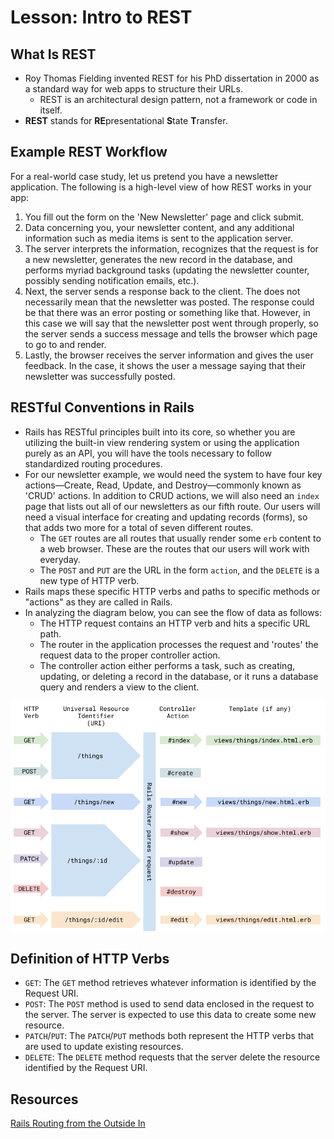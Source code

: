 # Lesson: Intro to REST

## What Is REST

- Roy Thomas Fielding invented REST for his PhD dissertation in 2000 as a standard way for web apps to structure their URLs.
  - REST is an architectural design pattern, not a framework or code in itself.
- **REST** stands for **RE**presentational **S**tate **T**ransfer.

## Example REST Workflow

For a real-world case study, let us pretend you have a newsletter application. The following is a high-level view of how REST works in your app:

1. You fill out the form on the 'New Newsletter' page and click submit.
2. Data concerning you, your newsletter content, and any additional information such as media items is sent to the application server.
3. The server interprets the information, recognizes that the request is for a new newsletter, generates the new record in the database, and performs myriad background tasks (updating the newsletter counter, possibly sending notification emails, etc.).
4. Next, the server sends a response back to the client. The does not necessarily mean that the newsletter was posted. The response could be that there was an error posting or something like that. However, in this case we will say that the newsletter post went through properly, so the server sends a success message and tells the browser which page to go to and render.
5. Lastly, the browser receives the server information and gives the user feedback. In the case, it shows the user a message saying that their newsletter was successfully posted.

## RESTful Conventions in Rails

- Rails has RESTful principles built into its core, so whether you are utilizing the built-in view rendering system or using the application purely as an API, you will have the tools necessary to follow standardized routing procedures.
- For our newsletter example, we would need the system to have four key actions—Create, Read, Update, and Destroy—commonly known as 'CRUD' actions. In addition to CRUD actions, we will also need an `index` page that lists out all of our newsletters as our fifth route. Our users will need a visual interface for creating and updating records (forms), so that adds two more for a total of seven different routes.
  - The `GET` routes are all routes that usually render some `erb` content to a web browser. These are the routes that our users will work with everyday.
  - The `POST` and `PUT` are the URL in the form `action`, and the `DELETE` is a new type of HTTP verb.
- Rails maps these specific HTTP verbs and paths to specific methods or "actions" as they are called in Rails.
- In analyzing the diagram below, you can see the flow of data as follows:
  - The HTTP request contains an HTTP verb and hits a specific URL path.
  - The router in the application processes the request and 'routes' the request data to the proper controller action.
  - The controller action either performs a task, such as creating, updating, or deleting a record in the database, or it runs a database query and renders a view to the client.

![RESTful routing diagram](https://github.com/meg-gutshall/flatiron-curriculum-notes/blob/master/public/images/rails/rails_routes.png)

## Definition of HTTP Verbs

- `GET`: The `GET` method retrieves whatever information is identified by the Request URI.
- `POST`: The `POST` method is used to send data enclosed in the request to the server. The server is expected to use this data to create some new resource.
- `PATCH`/`PUT`: The `PATCH`/`PUT` methods both represent the HTTP verbs that are used to update existing resources.
- `DELETE`: The `DELETE` method requests that the server delete the resource identified by the Request URI.

## Resources

[Rails Routing from the Outside In](https://guides.rubyonrails.org/routing.html)
